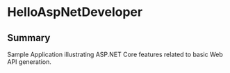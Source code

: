 # HelloAspNetDeveloper

## Summary
Sample Application illustrating ASP.NET Core features related to basic Web API generation.
